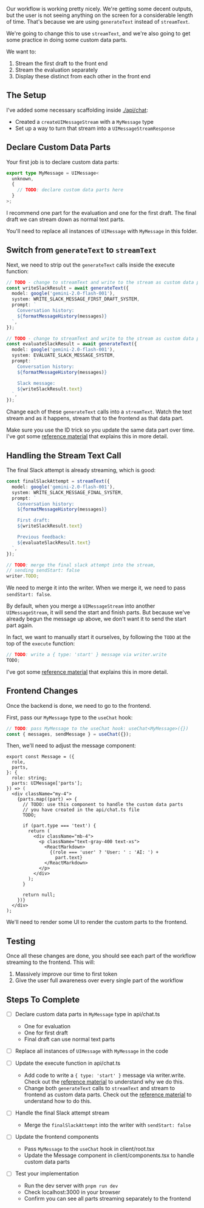 Our workflow is working pretty nicely. We're getting some decent outputs, but the user is not seeing anything on the screen for a considerable length of time. That's because we are using `generateText` instead of `streamText`.

We're going to change this to use `streamText`, and we're also going to get some practice in doing some custom data parts.

We want to:

1. Stream the first draft to the front end
2. Stream the evaluation separately
3. Display these distinct from each other in the front end

## The Setup

I've added some necessary scaffolding inside [./api/chat](./api/chat.ts):

- Created a `createUIMessageStream` with a `MyMessage` type
- Set up a way to turn that stream into a `UIMessageStreamResponse`

## Declare Custom Data Parts

Your first job is to declare custom data parts:

```typescript
export type MyMessage = UIMessage<
  unknown,
  {
    // TODO: declare custom data parts here
  }
>;
```

I recommend one part for the evaluation and one for the first draft. The final draft we can stream down as normal text parts.

You'll need to replace all instances of `UIMessage` with `MyMessage` in this folder.

## Switch from `generateText` to `streamText`

Next, we need to strip out the `generateText` calls inside the execute function:

```typescript
// TODO - change to streamText and write to the stream as custom data parts
const writeSlackResult = await generateText({
  model: google('gemini-2.0-flash-001'),
  system: WRITE_SLACK_MESSAGE_FIRST_DRAFT_SYSTEM,
  prompt: `
    Conversation history:
    ${formatMessageHistory(messages)}
  `,
});

// TODO - change to streamText and write to the stream as custom data parts
const evaluateSlackResult = await generateText({
  model: google('gemini-2.0-flash-001'),
  system: EVALUATE_SLACK_MESSAGE_SYSTEM,
  prompt: `
    Conversation history:
    ${formatMessageHistory(messages)}

    Slack message:
    ${writeSlackResult.text}
  `,
});
```

Change each of these `generateText` calls into a `streamText`. Watch the text stream and as it happens, stream that to the frontend as that data part.

Make sure you use the ID trick so you update the same data part over time. I've got some [reference material](/exercises/99-reference/99.06-custom-data-parts-id-reconciliation/explainer/readme.md) that explains this in more detail.

## Handling the Stream Text Call

The final Slack attempt is already streaming, which is good:

```typescript
const finalSlackAttempt = streamText({
  model: google('gemini-2.0-flash-001'),
  system: WRITE_SLACK_MESSAGE_FINAL_SYSTEM,
  prompt: `
    Conversation history:
    ${formatMessageHistory(messages)}

    First draft:
    ${writeSlackResult.text}

    Previous feedback:
    ${evaluateSlackResult.text}
  `,
});

// TODO: merge the final slack attempt into the stream,
// sending sendStart: false
writer.TODO;
```

We need to merge it into the writer. When we merge it, we need to pass `sendStart: false`.

By default, when you merge a `UIMessageStream` into another `UIMessageStream`, it will send the start and finish parts. But because we've already begun the message up above, we don't want it to send the start part again.

In fact, we want to manually start it ourselves, by following the `TODO` at the top of the `execute` function:

```typescript
// TODO: write a { type: 'start' } message via writer.write
TODO;
```

I've got some [reference material](/exercises/99-reference/99.11-start-and-finish-parts/explainer/readme.md) that explains this in more detail.

## Frontend Changes

Once the backend is done, we need to go to the frontend.

First, pass our `MyMessage` type to the `useChat` hook:

```typescript
// TODO: pass MyMessage to the useChat hook: useChat<MyMessage>({})
const { messages, sendMessage } = useChat({});
```

Then, we'll need to adjust the message component:

```tsx
export const Message = ({
  role,
  parts,
}: {
  role: string;
  parts: UIMessage['parts'];
}) => (
  <div className="my-4">
    {parts.map((part) => {
      // TODO: use this component to handle the custom data parts
      // you have created in the api/chat.ts file
      TODO;

      if (part.type === 'text') {
        return (
          <div className="mb-4">
            <p className="text-gray-400 text-xs">
              <ReactMarkdown>
                {(role === 'user' ? 'User: ' : 'AI: ') +
                  part.text}
              </ReactMarkdown>
            </p>
          </div>
        );
      }

      return null;
    })}
  </div>
);
```

We'll need to render some UI to render the custom parts to the frontend.

## Testing

Once all these changes are done, you should see each part of the workflow streaming to the frontend. This will:

1. Massively improve our time to first token
2. Give the user full awareness over every single part of the workflow

## Steps To Complete

- [ ] Declare custom data parts in `MyMessage` type in api/chat.ts
  - One for evaluation
  - One for first draft
  - Final draft can use normal text parts

- [ ] Replace all instances of `UIMessage` with `MyMessage` in the code

- [ ] Update the execute function in api/chat.ts
  - Add code to write a `{ type: 'start' }` message via writer.write. Check out the [reference material](/exercises/99-reference/99.11-start-and-finish-parts/explainer/readme.md) to understand why we do this.
  - Change both `generateText` calls to `streamText` and stream to frontend as custom data parts. Check out the [reference material](/exercises/99-reference/99.06-custom-data-parts-id-reconciliation/explainer/readme.md) to understand how to do this.

- [ ] Handle the final Slack attempt stream
  - Merge the `finalSlackAttempt` into the writer with `sendStart: false`

- [ ] Update the frontend components
  - Pass `MyMessage` to the `useChat` hook in client/root.tsx
  - Update the Message component in client/components.tsx to handle custom data parts

- [ ] Test your implementation
  - Run the dev server with `pnpm run dev`
  - Check localhost:3000 in your browser
  - Confirm you can see all parts streaming separately to the frontend
